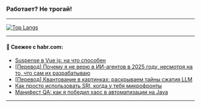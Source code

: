 ### Работает? Не трогай!

---
<!--
#### 🛠️ Technical stack:

![Java](https://img.shields.io/badge/Java-informational?logo=Oracle&style=flat&logoColor=white&color=FF4500)
![Kotlin](https://img.shields.io/badge/Kotlin-informational?logo=Kotlin&style=flat&logoColor=white&color=774D97)
![TS](https://img.shields.io/badge/TypeScript-informational?logo=typeScript&style=flat&logoColor=black&color=017acc)
![Python](https://img.shields.io/badge/Python-informational?logo=Python&style=flat&logoColor=black&color=ffdd54) <br>
![Spring](https://img.shields.io/badge/Spring-informational?logo=Spring&style=flat&logoColor=white&color=6DB33F) 
![SpringBoot](https://img.shields.io/badge/SpringBoot-informational?logo=SpringBoot&style=flat&logoColor=white&color=6DB33F)
![Nest](https://img.shields.io/badge/NestJS-informational?logo=NestJS&style=flat&logoColor=white&color=E0234E) 
![NodeJS](https://img.shields.io/badge/NodeJS-informational?logo=node.js&style=flat&logoColor=white&color=70A760)<br>
![PostgreSQL](https://img.shields.io/badge/PostgreSQL-informational?logo=PostgreSQL&style=flat&logoColor=white&color=DAA520)
![MongoDB](https://img.shields.io/badge/MongoDB-informational?logo=MongoDB&style=flat&logoColor=white&color=870000)
![Apache](https://img.shields.io/badge/Apache-informational?logo=apache&style=flat&logoColor=white&color=f74e28)

___ 
-->

<!--- #### 🛠️ : --->

[![Top Langs](https://github-readme-stats-82jvfl3w3-advtsettinggmailcoms-projects.vercel.app/api/top-langs/?username=zloylis&langs_count=10&hide_title=true&title_color=e6edf3&size_weight=0.5&count_weight=0.5&layout=compact&hide_progress=true&hide_border=true&theme=dracula&hide=css,makefile,cmake)](https://github.com/zloylis)

<!---


####  :octocat:&nbsp;&nbsp; Статистика:

![GitHub stats](https://github-readme-stats-u2qms2cxw-advtsettinggmailcoms-projects.vercel.app/api?username=zloylis&show_icons=true&hide_border=true&theme=dracula&title_color=e6edf3&include_all_commits=true&count_private=true&hide_rank=false&hide_title=true&rank_icon=github)
-->
---

#### 💬 Свежее с habr.com:

<!-- BLOG-POST-LIST:START -->
- [Suspense в Vue js: на что способен](https://habr.com/ru/companies/otus/articles/948840/?utm_source=habrahabr&utm_medium=rss&utm_campaign=948840)
- [[Перевод] Почему я не верю в ИИ-агентов в 2025 году, несмотря на то, что сам их разрабатываю](https://habr.com/ru/articles/950072/?utm_source=habrahabr&utm_medium=rss&utm_campaign=950072)
- [[Перевод] Квантование в картинках: раскрываем тайны сжатия LLM](https://habr.com/ru/companies/wunderfund/articles/950118/?utm_source=habrahabr&utm_medium=rss&utm_campaign=950118)
- [Как просто использовать SRI, когда у тебя микрофронты](https://habr.com/ru/companies/alfa/articles/940324/?utm_source=habrahabr&utm_medium=rss&utm_campaign=940324)
- [Манифест QA: как я победил хаос в автоматизации на Java](https://habr.com/ru/articles/948768/?utm_source=habrahabr&utm_medium=rss&utm_campaign=948768)
<!-- BLOG-POST-LIST:END -->

---
